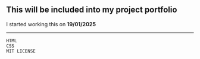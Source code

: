 ## This will be included into my project portfolio
I started working this on **19/01/2025**

---

    HTML
    CSS
    MIT LICENSE
     
